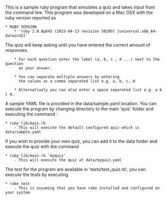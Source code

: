 This is a sample ruby program that simulates a quiz and takes input from
the command line. This program was developed on a Mac OSX with the ruby
version reported as 

    * RUBY VERSION 
        * 'ruby 2.0.0p645 (2015-04-13 revision 50299) [universal.x86_64-darwin15]'

The quiz will keep asking until you have entered the correct amount of responses. 

        * For each question enter the label (a, b, c , d ...) next to the question
          as your answer.
          
        * You can separate multiple answers by entering
          the values as a comma separated list e.g. a, b, c, d 
          
        * Alternatively you can also enter a space separated list e.g. a b c d.
        
A sample YAML file is provided in the data/sample.yaml location. You can execute
the program by changing directory to the main 'quiz' folder and executing the 
command : 

    * ruby lib/main.rb
        - This will execute the default configured quiz which is data/sample.yaml
        
If you wish to provide your own quiz, you can add it to the data folder and execute
the quiz with the command

    * ruby lib/main.rb 'myquiz'
        - This will execute the quiz at data/myquiz.yaml
        
The test for the program are available in 'tests/test_quiz.rb', you can execute the 
tests by executing

    * rake test
        - This is assuming that you have rake installed and configured on your system
